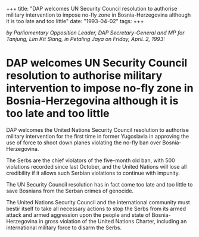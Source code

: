 +++ 
title: "DAP welcomes UN Security Council resolution to authorise military intervention to impose no-fly zone in Bosnia-Herzegovina although it is too late and too little"
date: "1993-04-02"
tags:
+++

_by Parliamentary Opposition Leader, DAP Secretary-General and MP for Tanjung, Lim Kit Siang, in Petaling Jaya on Friday, April. 2, 1993:_

# DAP welcomes UN Security Council resolution to authorise military intervention to impose no-fly zone in Bosnia-Herzegovina although it is too late and too little                                       

DAP welcomes the United Nations Security Council resolution to authorise military intervention for the first time in former Yugoslavia in approving the use of force to shoot down planes violating the no-fly ban over Bosnia-Herzegovina.</u>

The Serbs are the chief violators of the five-month old ban, with 500 violations recorded since last October, and the United Nations will lose all credibility if it allows such Serbian violations to continue with impunity.

The UN Security Council resolution has in fact come too late and too little to save Bosnians from the Serban crimes of genocide.

The United Nations Security Council and the international community must bestir itself to take all necessary actions to stop the Serbs from its armed attack and armed aggression upon the people and state of Bosnia-Herzegovina in gross violation of the United Nations Charter, including an international military force to disarm the Serbs.
 
